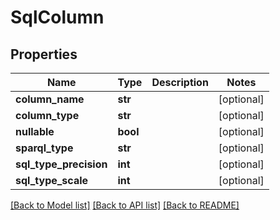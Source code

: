 # SqlColumn

## Properties
Name | Type | Description | Notes
------------ | ------------- | ------------- | -------------
**column_name** | **str** |  | [optional] 
**column_type** | **str** |  | [optional] 
**nullable** | **bool** |  | [optional] 
**sparql_type** | **str** |  | [optional] 
**sql_type_precision** | **int** |  | [optional] 
**sql_type_scale** | **int** |  | [optional] 

[[Back to Model list]](../../README.md#documentation-for-models) [[Back to API list]](../../README.md#documentation-for-api-endpoints) [[Back to README]](../../README.md)


